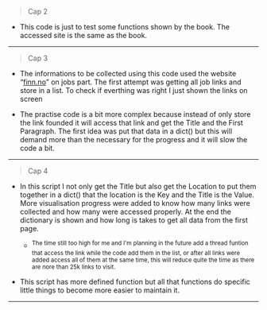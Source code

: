 > Cap 2

- This code is just to test some functions shown by the book. The accessed site is the same as the book.

<hr>

> Cap 3

- The informations to be collected using this code used the website <q><a href="https://www.finn.no/job/fulltime/search.html?sort=RELEVANCE" target="_blank">finn.no</a></q> on jobs part. The first attempt was getting all job links and store in a list. To check if everthing was right I just shown the links on screen

- The practise code is a bit more complex because instead of only store the link founded it will access that link and get the Title and the First Paragraph. The first idea was put that data in a dict() but this will demand more than the necessary for the progress and it will slow the code a bit.

<hr>

> Cap 4

- In this script I not only get the Title but also get the Location to put them together in a dict() that the location is the Key and the Title is the Value. More visualisation progress were added to know how many links were collected and how many were accessed properly. At the end the dictionary is shown and how long is takes to get all data from the first page.

    - <sup>The time still too high for me and I'm planning in the future add a thread funtion that access the link while the code add them in the list, or after all links were added access all of them at the same time, this will reduce quite the time as there are nore than 25k links to visit.</sup>

- This script has more defined function but all that functions do specific little things to become more easier to maintain it.

<hr>
